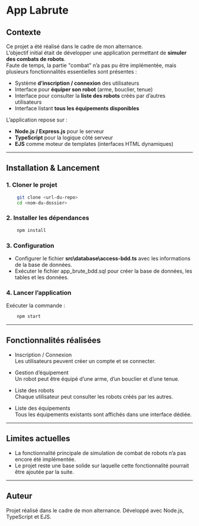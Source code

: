 # App Labrute

## Contexte
Ce projet a été réalisé dans le cadre de mon alternance.  
L’objectif initial était de développer une application permettant de **simuler des combats de robots**.  
Faute de temps, la partie "combat" n’a pas pu être implémentée, mais plusieurs fonctionnalités essentielles sont présentes :  

- Système **d’inscription / connexion** des utilisateurs  
- Interface pour **équiper son robot** (arme, bouclier, tenue)  
- Interface pour consulter la **liste des robots** créés par d’autres utilisateurs  
- Interface listant **tous les équipements disponibles**  

L’application repose sur :  
- **Node.js / Express.js** pour le serveur  
- **TypeScript** pour la logique côté serveur  
- **EJS** comme moteur de templates (interfaces HTML dynamiques)  

---

## Installation & Lancement

### 1. Cloner le projet
```bash
    git clone <url-du-repo>
    cd <nom-du-dossier>
```

### 2. Installer les dépendances
```bash
    npm install
```

### 3. Configuration
- Configurer le fichier **src\database\access-bdd.ts** avec les informations de la base de données.
- Exécuter le fichier app_brute_bdd.sql pour créer la base de données, les tables et les données.

### 4. Lancer l’application
Exécuter la commande :
```bash
    npm start
```

---

## Fonctionnalités réalisées
- Inscription / Connexion\
Les utilisateurs peuvent créer un compte et se connecter.

- Gestion d’équipement\
Un robot peut être équipé d’une arme, d’un bouclier et d’une tenue.

- Liste des robots\
Chaque utilisateur peut consulter les robots créés par les autres.

- Liste des équipements\
Tous les équipements existants sont affichés dans une interface dédiée.

---

## Limites actuelles
- La fonctionnalité principale de simulation de combat de robots n’a pas encore été implémentée.
- Le projet reste une base solide sur laquelle cette fonctionnalité pourrait être ajoutée par la suite.

---

## Auteur
Projet réalisé dans le cadre de mon alternance.
Développé avec Node.js, TypeScript et EJS.
